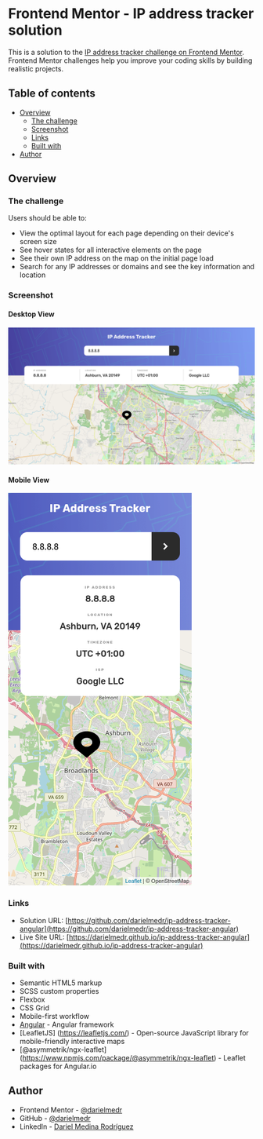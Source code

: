 # Frontend Mentor - IP address tracker solution

This is a solution to the [IP address tracker challenge on Frontend Mentor](https://www.frontendmentor.io/challenges/ip-address-tracker-I8-0yYAH0). Frontend Mentor challenges help you improve your coding skills by building realistic projects.

## Table of contents

- [Overview](#overview)
  - [The challenge](#the-challenge)
  - [Screenshot](#screenshot)
  - [Links](#links)
  - [Built with](#built-with)
- [Author](#author)

## Overview

### The challenge

Users should be able to:

- View the optimal layout for each page depending on their device's screen size
- See hover states for all interactive elements on the page
- See their own IP address on the map on the initial page load
- Search for any IP addresses or domains and see the key information and location

### Screenshot

#### Desktop View

![](./src/assets/result-screenshots/desktop-1440px.png)

#### Mobile View

![](./src/assets/result-screenshots/mobile-375px.png)

### Links

- Solution URL: [https://github.com/darielmedr/ip-address-tracker-angular](https://github.com/darielmedr/ip-address-tracker-angular)
- Live Site URL: [https://darielmedr.github.io/ip-address-tracker-angular](https://darielmedr.github.io/ip-address-tracker-angular)

### Built with

- Semantic HTML5 markup
- SCSS custom properties
- Flexbox
- CSS Grid
- Mobile-first workflow
- [Angular](https://angular.io/) - Angular framework
- [LeafletJS] (https://leafletjs.com/) - Open-source JavaScript library for mobile-friendly interactive maps
- [@asymmetrik/ngx-leaflet] (https://www.npmjs.com/package/@asymmetrik/ngx-leaflet) - Leaflet packages for Angular.io

## Author

- Frontend Mentor - [@darielmedr](https://www.frontendmentor.io/profile/darielmedr)
- GitHub - [@darielmedr](https://github.com/darielmedr)
- LinkedIn - [Dariel Medina Rodríguez](https://www.linkedin.com/in/darielmedr)
